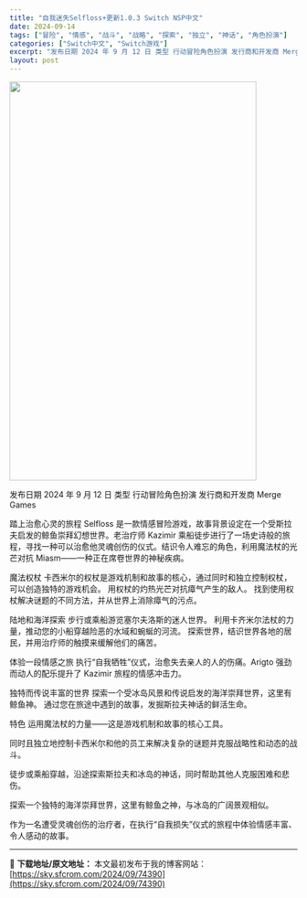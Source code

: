 ```yaml
---
title: "自我迷失Selfloss+更新1.0.3 Switch NSP中文"
date: 2024-09-14
tags: ["冒险", "情感", "战斗", "战略", "探索", "独立", "神话", "角色扮演"]
categories: ["Switch中文", "Switch游戏"]
excerpt: "发布日期 2024 年 9 月 12 日 类型 行动冒险角色扮演 发行商和开发商 Merge Games 踏上治愈心灵的旅程 Selfloss 是一款情感冒险游戏，故事背景设定在一个受斯拉夫启发的鲸鱼崇拜幻想世界。老治疗师 Kazimir 乘船徒步进行了一场史诗般的旅程，寻找一种可以治愈他灵魂创伤的&hellip;"
layout: post
---
```


<img class="aligncenter size-full wp-image-74391" src="https://sky.sfcrom.com/wp-content/uploads/2024/09/2024091411501248.webp" alt="" width="432" height="698" />

发布日期 2024 年 9 月 12 日
类型 行动冒险角色扮演
发行商和开发商 Merge Games

踏上治愈心灵的旅程
Selfloss 是一款情感冒险游戏，故事背景设定在一个受斯拉夫启发的鲸鱼崇拜幻想世界。老治疗师 Kazimir 乘船徒步进行了一场史诗般的旅程，寻找一种可以治愈他灵魂创伤的仪式。结识令人难忘的角色，利用魔法杖的光芒对抗 Miasm——一种正在席卷世界的神秘疾病。

魔法权杖
卡西米尔的权杖是游戏机制和故事的核心，通过同时和独立控制权杖，可以创造独特的游戏机会。
用权杖的灼热光芒对抗瘴气产生的敌人。
找到使用权杖解决谜题的不同方法，并从世界上消除瘴气的污点。

陆地和海洋探索
步行或乘船游览塞尔夫洛斯的迷人世界。
利用卡齐米尔法杖的力量，推动您的小船穿越险恶的水域和蜿蜒的河流。
探索世界，结识世界各地的居民，并用治疗师的触摸来缓解他们的痛苦。

体验一段情感之旅
执行“自我牺牲”仪式，治愈失去亲人的人的伤痛。Arigto
强劲而动人的配乐提升了 Kazimir 旅程的情感冲击力。

独特而传说丰富的世界
探索一个受冰岛风景和传说启发的海洋崇拜世界，这里有鲸鱼神。
通过您在旅途中遇到的故事，发掘斯拉夫神话的鲜活生命。

特色
运用魔法杖的力量——这是游戏机制和故事的核心工具。

同时且独立地控制卡西米尔和他的员工来解决复杂的谜题并克服战略性和动态的战斗。

徒步或乘船穿越，沿途探索斯拉夫和冰岛的神话，同时帮助其他人克服困难和悲伤。

探索一个独特的海洋崇拜世界，这里有鲸鱼之神，与冰岛的广阔景观相似。

作为一名遭受灵魂创伤的治疗者，在执行“自我损失”仪式的旅程中体验情感丰富、令人感动的故事。

---
📖 **下载地址/原文地址：** 本文最初发布于我的博客网站：[https://sky.sfcrom.com/2024/09/74390](https://sky.sfcrom.com/2024/09/74390)
